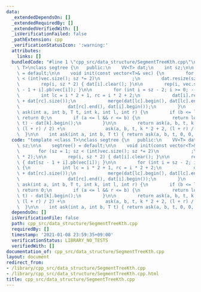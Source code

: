 ```yaml
---
data:
  _extendedDependsOn: []
  _extendedRequiredBy: []
  _extendedVerifiedWith: []
  _isVerificationFailed: false
  _pathExtension: cpp
  _verificationStatusIcon: ':warning:'
  attributes:
    links: []
  bundledCode: "#line 1 \"cpp_src/data_structure/SegmentTreeKth.cpp\"\ntemplate <class\
    \ T>\nclass segtree {\n   public:\n    VV<T> dat;\n    int sz;\n\n    segtree()\
    \ = default;\n\n    void init(const vector<T>& vec) {\n        for (sz = 1; sz\
    \ < (int)vec.size(); sz *= 2)\n            ;\n        dat.resize(sz * 2);\n\n\
    \        rep(i, sz * 2) { dat[i].clear(); }\n\n        rep(i, vec.size()) { dat[sz\
    \ - 1 + i].pb(vec[i]); }\n\n        for (int i = sz - 2; i >= 0; --i) {\n    \
    \        int lc = i * 2 + 1, rc = i * 2 + 2;\n            dat[i].resize(dat[lc].size()\
    \ + dat[rc].size());\n            merge(dat[lc].begin(), dat[lc].end(), dat[rc].begin(),\n\
    \                  dat[rc].end(), dat[i].begin());\n        }\n    }\n\n    int\
    \ ask(int a, int b, T t, int k, int l, int r) {\n        if (b <= l || r <= a)\
    \ return 0;\n        if (a <= l && r <= b) {\n            return lower_bound(ALL(dat[k]),\
    \ t) - dat[k].begin();\n        }\n\n        return ask(a, b, t, k * 2 + 1, l,\
    \ (l + r) / 2) +\n               ask(a, b, t, k * 2 + 2, (l + r) / 2, r);\n  \
    \  }\n\n    int ask(int a, int b, T t) { return ask(a, b, t, 0, 0, sz); }\n};\n"
  code: "template <class T>\nclass segtree {\n   public:\n    VV<T> dat;\n    int\
    \ sz;\n\n    segtree() = default;\n\n    void init(const vector<T>& vec) {\n \
    \       for (sz = 1; sz < (int)vec.size(); sz *= 2)\n            ;\n        dat.resize(sz\
    \ * 2);\n\n        rep(i, sz * 2) { dat[i].clear(); }\n\n        rep(i, vec.size())\
    \ { dat[sz - 1 + i].pb(vec[i]); }\n\n        for (int i = sz - 2; i >= 0; --i)\
    \ {\n            int lc = i * 2 + 1, rc = i * 2 + 2;\n            dat[i].resize(dat[lc].size()\
    \ + dat[rc].size());\n            merge(dat[lc].begin(), dat[lc].end(), dat[rc].begin(),\n\
    \                  dat[rc].end(), dat[i].begin());\n        }\n    }\n\n    int\
    \ ask(int a, int b, T t, int k, int l, int r) {\n        if (b <= l || r <= a)\
    \ return 0;\n        if (a <= l && r <= b) {\n            return lower_bound(ALL(dat[k]),\
    \ t) - dat[k].begin();\n        }\n\n        return ask(a, b, t, k * 2 + 1, l,\
    \ (l + r) / 2) +\n               ask(a, b, t, k * 2 + 2, (l + r) / 2, r);\n  \
    \  }\n\n    int ask(int a, int b, T t) { return ask(a, b, t, 0, 0, sz); }\n};"
  dependsOn: []
  isVerificationFile: false
  path: cpp_src/data_structure/SegmentTreeKth.cpp
  requiredBy: []
  timestamp: '2021-01-08 23:59:35+09:00'
  verificationStatus: LIBRARY_NO_TESTS
  verifiedWith: []
documentation_of: cpp_src/data_structure/SegmentTreeKth.cpp
layout: document
redirect_from:
- /library/cpp_src/data_structure/SegmentTreeKth.cpp
- /library/cpp_src/data_structure/SegmentTreeKth.cpp.html
title: cpp_src/data_structure/SegmentTreeKth.cpp
---
```

